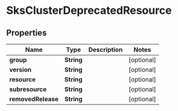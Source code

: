 

# SksClusterDeprecatedResource


## Properties

| Name | Type | Description | Notes |
|------------ | ------------- | ------------- | -------------|
|**group** | **String** |  |  [optional] |
|**version** | **String** |  |  [optional] |
|**resource** | **String** |  |  [optional] |
|**subresource** | **String** |  |  [optional] |
|**removedRelease** | **String** |  |  [optional] |



